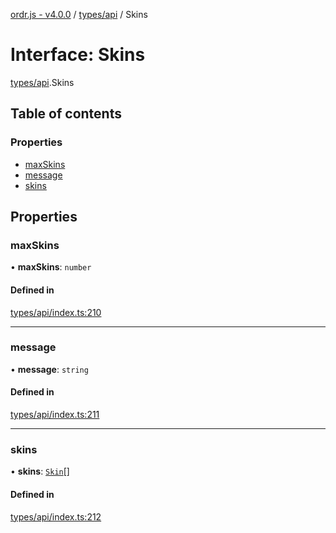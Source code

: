 [ordr.js - v4.0.0](../README.md) / [types/api](../modules/types_api.md) / Skins

# Interface: Skins

[types/api](../modules/types_api.md).Skins

## Table of contents

### Properties

- [maxSkins](types_api.Skins.md#maxskins)
- [message](types_api.Skins.md#message)
- [skins](types_api.Skins.md#skins)

## Properties

### maxSkins

• **maxSkins**: `number`

#### Defined in

[types/api/index.ts:210](https://github.com/LockBlock-dev/ordr.js/blob/b45a0e0/src/types/api/index.ts#L210)

___

### message

• **message**: `string`

#### Defined in

[types/api/index.ts:211](https://github.com/LockBlock-dev/ordr.js/blob/b45a0e0/src/types/api/index.ts#L211)

___

### skins

• **skins**: [`Skin`](types_api.Skin.md)[]

#### Defined in

[types/api/index.ts:212](https://github.com/LockBlock-dev/ordr.js/blob/b45a0e0/src/types/api/index.ts#L212)
